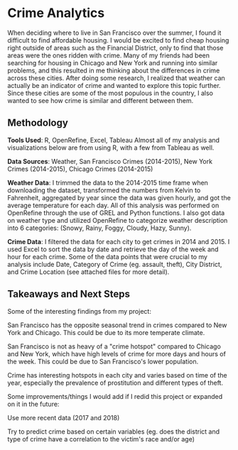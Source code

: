 # Crime Analytics

When deciding where to live in San Francisco over the summer, I found it difficult to find affordable housing. I would be excited to find cheap housing right outside of areas such as the Financial District, only to find that those areas were the ones ridden with crime. Many of my friends had been searching for housing in Chicago and New York and running into similar problems, and this resulted in me thinking about the differences in crime across these cities. After doing some research, I realized that weather can actually be an indicator of crime and wanted to explore this topic further. Since these cities are some of the most populous in the country, I also wanted to see how crime is similar and different between them.

## Methodology
**Tools Used**: R, OpenRefine, Excel, Tableau
Almost all of my analysis and visualizations below are from using R, with a few from Tableau as well. 

**Data Sources**: Weather, San Francisco Crimes (2014-2015), New York Crimes (2014-2015), Chicago Crimes (2014-2015)

**Weather Data**:
I trimmed the data to the 2014-2015 time frame when downloading the dataset, transformed the numbers from Kelvin to Fahrenheit, aggregated by year since the data was given hourly, and got the average temperature for each day. All of this analysis was performed on OpenRefine through the use of GREL and Python functions. I also got data on weather type and utilized OpenRefine to categorize weather description into 6 categories: (Snowy, Rainy, Foggy, Cloudy, Hazy, Sunny). 

**Crime Data**:
I filtered the data for each city to get crimes in 2014 and 2015. I used Excel to sort the data by date and retrieve the day of the week and hour for each crime. Some of the data points that were crucial to my analysis include Date, Category of Crime (eg. assault, theft), City District, and Crime Location (see attached files for more detail).

## Takeaways and Next Steps
Some of the interesting findings from my project:

San Francisco has the opposite seasonal trend in crimes compared to New York and Chicago. This could be due to its more temperate climate.

San Francisco is not as heavy of a "crime hotspot" compared to Chicago and New York, which have high levels of crime for more days and hours of the week. This could be due to San Francisco's lower population.

Crime has interesting hotspots in each city and varies based on time of the year, especially the prevalence of prostitution and different types of theft.

Some improvements/things I would add if I redid this project or expanded on it in the future:

Use more recent data (2017 and 2018)

Try to predict crime based on certain variables (eg. does the district and type of crime have a correlation to the victim's race and/or age)
